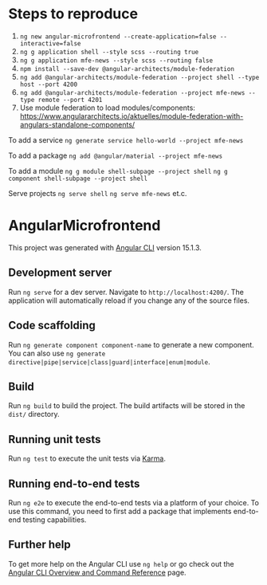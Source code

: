 # Steps to reproduce
1. `ng new angular-microfrontend --create-application=false --interactive=false`
2. `ng g application shell --style scss --routing true`
3. `ng g application mfe-news --style scss --routing false`
4. `npm install --save-dev @angular-architects/module-federation`
5. `ng add @angular-architects/module-federation --project shell --type host --port 4200`
6. `ng add @angular-architects/module-federation --project mfe-news --type remote --port 4201`
7. Use module federation to load modules/components: https://www.angulararchitects.io/aktuelles/module-federation-with-angulars-standalone-components/


To add a service
`ng generate service hello-world --project mfe-news`

To add a package
`ng add @angular/material --project mfe-news`

To add a module
`ng g module shell-subpage --project shell`
`ng g component shell-subpage --project shell`


Serve projects
`ng serve shell`
`ng serve mfe-news`
et.c.


# AngularMicrofrontend

This project was generated with [Angular CLI](https://github.com/angular/angular-cli) version 15.1.3.

## Development server

Run `ng serve` for a dev server. Navigate to `http://localhost:4200/`. The application will automatically reload if you change any of the source files.

## Code scaffolding

Run `ng generate component component-name` to generate a new component. You can also use `ng generate directive|pipe|service|class|guard|interface|enum|module`.

## Build

Run `ng build` to build the project. The build artifacts will be stored in the `dist/` directory.

## Running unit tests

Run `ng test` to execute the unit tests via [Karma](https://karma-runner.github.io).

## Running end-to-end tests

Run `ng e2e` to execute the end-to-end tests via a platform of your choice. To use this command, you need to first add a package that implements end-to-end testing capabilities.

## Further help

To get more help on the Angular CLI use `ng help` or go check out the [Angular CLI Overview and Command Reference](https://angular.io/cli) page.
